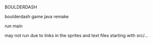 BOULDERDASH

boulderdash game java remake

run main

may not run due to links in the sprites and text files starting with src/...

